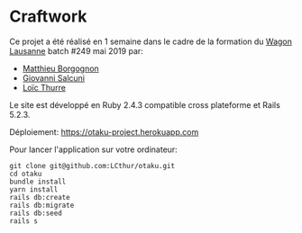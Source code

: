 # Craftwork

Ce projet a été réalisé en 1 semaine dans le cadre de la formation du [Wagon Lausanne](https://www.lewagon.com/) batch #249 mai 2019 par:

* [Matthieu Borgognon](https://github.com/matbgn)
* [Giovanni Salcuni](https://github.com/Giovanni532)
* [Loïc Thurre](https://github.com/LCthur)

Le site est développé en Ruby 2.4.3 compatible cross plateforme et Rails 5.2.3.

Déploiement: https://otaku-project.herokuapp.com

Pour lancer l'application sur votre ordinateur:

```
git clone git@github.com:LCthur/otaku.git
cd otaku
bundle install
yarn install
rails db:create
rails db:migrate
rails db:seed
rails s
```
